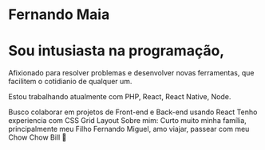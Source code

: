 # Fernando Maia

# Sou intusiasta na programação, 
Afixionado para resolver problemas e desenvolver novas ferramentas,
que facilitem o cotidianio de qualquer um.

Estou trabalhando atualmente com PHP, React, React Native, Node.

Busco colaborar em projetos de Front-end e Back-end usando React
Tenho experiencia com CSS Grid Layout
Sobre mim: Curto muito minha família, principalmente meu Filho Fernando Miguel, 
amo viajar, passear com meu Chow Chow Bill :dog:
